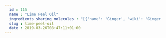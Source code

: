 ```yaml
---
  id : 115
  name : "Lime Peel Oil"
  ingredients_sharing_molecules : "[{'name': 'Ginger', 'wiki': 'Ginger', 'id': 333, 'category': 'Spice', 'common_molecules': [11509, 10582, 26049, 5281515, 9862, 11468, 11463, 64685, 61016, 16441]}, {'name': 'Lime', 'wiki': 'Key_lime', 'id': 241, 'category': 'Fruit Citrus', 'common_molecules': [10106, 11509, 5281515, 9862, 11468, 11463, 61362, 64685, 16441]}, {'name': 'Rosemary', 'wiki': 'Rosemary', 'id': 264, 'category': 'Herb', 'common_molecules': [11509, 10582, 26049, 5281515, 9862, 11468, 11463, 61362, 64685]}, {'name': 'Pepper', 'wiki': 'Black_pepper', 'id': 339, 'category': 'Spice', 'common_molecules': [11509, 10582, 26049, 5281515, 9862, 11463, 61362, 64685, 16441]}, {'name': 'Spearmint', 'wiki': 'Spearmint', 'id': 266, 'category': 'Herb', 'common_molecules': [11509, 10582, 26049, 5281515, 9862, 11463, 64685, 16441]}]"
  slug : lime-peel-oil
  date : 2019-03-26T08:47:11+01:00
---
```



